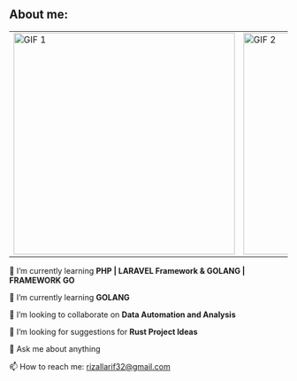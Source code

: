 ## About me:

<table>
    <tr>
        <td><img src="https://github.com/arif-rizal1122/WA/assets/139412431/04e0d8e1-ae42-409f-a857-bdc657670d8c" alt="GIF 1" width="400" /></td>
        <td><img src="https://github.com/arif-rizal1122/WA/assets/139412431/04e0d8e1-ae42-409f-a857-bdc657670d8c" alt="GIF 2" width="400" /></td>
    </tr>
</table>

🌱 I’m currently learning **PHP | LARAVEL Framework & GOLANG | FRAMEWORK GO**

🌱 I’m currently learning **GOLANG**

👯 I’m looking to collaborate on **Data Automation and Analysis**

🤔 I’m looking for suggestions for **Rust Project Ideas**

💬 Ask me about anything

📫 How to reach me: [rizallarif32@gmail.com](mailto:rizallarif32@gmail.com)
